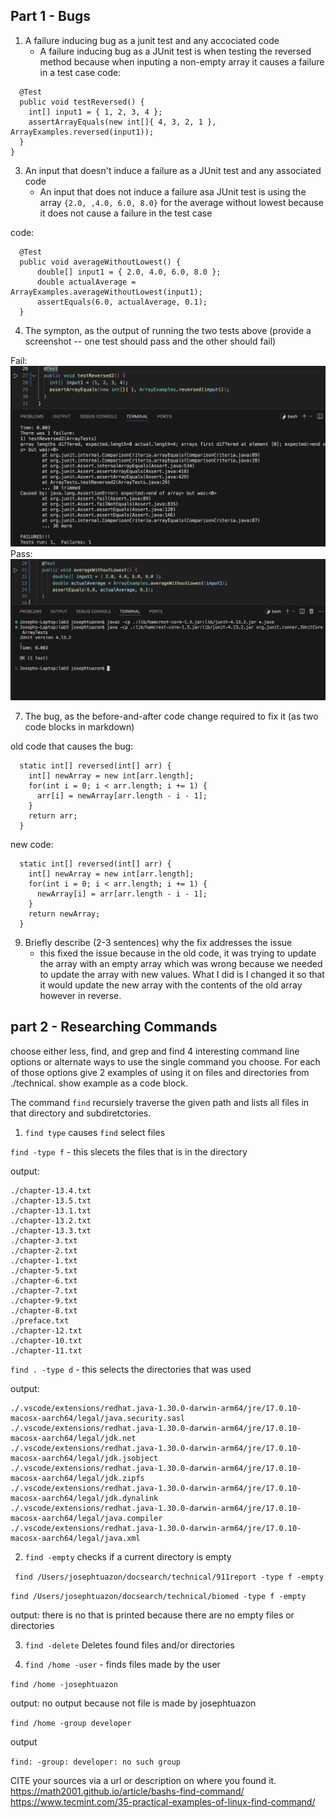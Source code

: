 ## Part 1 - Bugs
1. A failure inducing bug as a junit test and any accociated code
   - A failure inducing bug as a JUnit test is when testing the reversed method because when inputing a non-empty array it causes a failure in a test case
   code:
```
  @Test
  public void testReversed() {
    int[] input1 = { 1, 2, 3, 4 };
    assertArrayEquals(new int[]{ 4, 3, 2, 1 }, ArrayExamples.reversed(input1));
  }
}
```


3. An input that doesn't induce a failure as a JUnit test and any associated code
   - An input that does not induce a failure asa JUnit test is using the array `{2.0, ,4.0, 6.0, 8.0}` for the average without lowest because it does not cause a failure in the test case
  
code:
```
  @Test 
  public void averageWithoutLowest() {
      double[] input1 = { 2.0, 4.0, 6.0, 8.0 };
      double actualAverage = ArrayExamples.averageWithoutLowest(input1);
      assertEquals(6.0, actualAverage, 0.1);
  }
```


4. The sympton, as the output of running the two tests above (provide a screenshot -- one test should pass and the other should fail)

Fail: 
   ![image](JUnit-failure.png)
Pass: 
   ![image](JUnit-Pass.png)
   

7. The bug, as the before-and-after code change required to fix it (as two code blocks in markdown)

old code that causes the bug:
```
  static int[] reversed(int[] arr) {
    int[] newArray = new int[arr.length];
    for(int i = 0; i < arr.length; i += 1) {
      arr[i] = newArray[arr.length - i - 1];
    }
    return arr;
  }
```

new code: 
```
  static int[] reversed(int[] arr) {
    int[] newArray = new int[arr.length];
    for(int i = 0; i < arr.length; i += 1) {
      newArray[i] = arr[arr.length - i - 1];
    }
    return newArray;
  }
```


9. Briefly describe (2-3 sentences) why the fix addresses the issue
    - this fixed the issue because in the old code, it was trying to update the array with an empty array which was wrong because we needed to update the array with new values. What I did is I changed it so that it would update the new array with the contents of the old array however in reverse.


## part 2 - Researching Commands

choose either less, find, and grep and find 4 interesting command line options or alternate ways to use the single command you choose. For each of those options give 2 examples of using it on files and directories from ./technical. show example as a code block. 

The command `find` recursiely traverse the given path and lists all files in that directory and subdiretctories.

1. `find type` causes `find` select files

```find -type f``` - this slecets the files that is in the directory

output:

```
./chapter-13.4.txt
./chapter-13.5.txt
./chapter-13.1.txt
./chapter-13.2.txt
./chapter-13.3.txt
./chapter-3.txt
./chapter-2.txt
./chapter-1.txt
./chapter-5.txt
./chapter-6.txt
./chapter-7.txt
./chapter-9.txt
./chapter-8.txt
./preface.txt
./chapter-12.txt
./chapter-10.txt
./chapter-11.txt
```

```find . -type d``` - this selects the directories that was used

output:
```
./.vscode/extensions/redhat.java-1.30.0-darwin-arm64/jre/17.0.10-macosx-aarch64/legal/java.security.sasl
./.vscode/extensions/redhat.java-1.30.0-darwin-arm64/jre/17.0.10-macosx-aarch64/legal/jdk.net
./.vscode/extensions/redhat.java-1.30.0-darwin-arm64/jre/17.0.10-macosx-aarch64/legal/jdk.jsobject
./.vscode/extensions/redhat.java-1.30.0-darwin-arm64/jre/17.0.10-macosx-aarch64/legal/jdk.zipfs
./.vscode/extensions/redhat.java-1.30.0-darwin-arm64/jre/17.0.10-macosx-aarch64/legal/jdk.dynalink
./.vscode/extensions/redhat.java-1.30.0-darwin-arm64/jre/17.0.10-macosx-aarch64/legal/java.compiler
./.vscode/extensions/redhat.java-1.30.0-darwin-arm64/jre/17.0.10-macosx-aarch64/legal/java.xml
```


2. `find -empty` checks if a current directory is empty

  ``` find /Users/josephtuazon/docsearch/technical/911report -type f -empty```

   ```find /Users/josephtuazon/docsearch/technical/biomed -type f -empty```

   output: there is no that is printed because there are no empty files or directories

3. `find -delete` Deletes found files and/or directories

4. `find /home -user` - finds files made by the user

```find /home -josephtuazon```

output: no output because not file is made by josephtuazon

```find /home -group developer```

output

```find: -group: developer: no such group```

CITE your sources via a url or description on where you found it.
https://math2001.github.io/article/bashs-find-command/
https://www.tecmint.com/35-practical-examples-of-linux-find-command/


